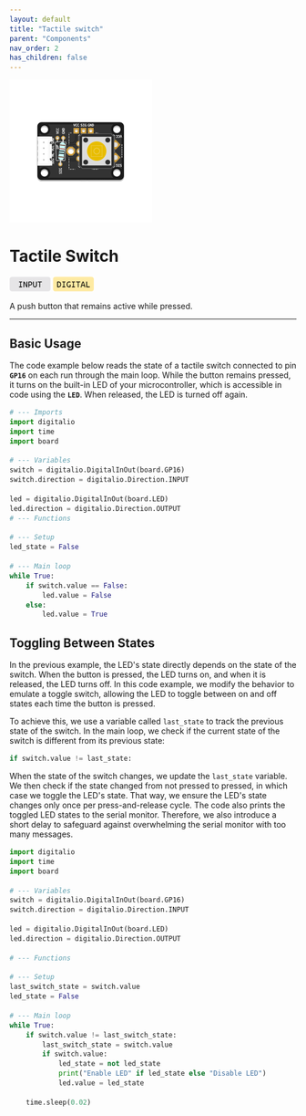 ```yaml
---
layout: default
title: "Tactile switch"
parent: "Components"
nav_order: 2
has_children: false
---
```


<img src="assets/custom-tactile-switch-centered.png" alt="Custom Tactile Switch" width="250"/>

# Tactile Switch
<a href="../../glossary/glossary"><img src="../../glossary/assets/input.png" alt="Input" width="72"/></a> <a href="../../glossary/glossary"><img src="../../glossary/assets/digital.png" alt="Digital" width="72"/></a>

A push button that remains active while pressed.


---

## Basic Usage

The code example below reads the state of a tactile switch connected to pin **`GP16`** on each run through the main loop. While the button remains pressed, it turns on the built-in LED of your microcontroller, which is accessible in code using the  **`LED`**. When released, the LED is turned off again.
```python
# --- Imports
import digitalio
import time
import board

# --- Variables
switch = digitalio.DigitalInOut(board.GP16)
switch.direction = digitalio.Direction.INPUT

led = digitalio.DigitalInOut(board.LED)
led.direction = digitalio.Direction.OUTPUT
# --- Functions

# --- Setup
led_state = False

# --- Main loop
while True:
    if switch.value == False:
        led.value = False
    else:
        led.value = True
```



## Toggling Between States

In the previous example, the LED's state directly depends on the state of the switch. When the button is pressed, the LED turns on, and when it is released, the LED turns off. In this code example, we modify the behavior to emulate a toggle switch, allowing the LED to toggle between on and off states each time the button is pressed. 

To achieve this, we use a variable called `last_state` to track the previous state of the switch. In the main loop, we check if the current state of the switch is different from its previous state:

```python
if switch.value != last_state:
```
When the state of the switch changes, we update the `last_state` variable. We then check if the state changed from not pressed to pressed, in which case we toggle the LED's state. That way, we ensure the LED's state changes only once per press-and-release cycle. The code also prints the toggled LED states to the serial monitor. Therefore, we also introduce a short delay to safeguard against overwhelming the serial monitor with too many messages.

```python
import digitalio
import time
import board

# --- Variables
switch = digitalio.DigitalInOut(board.GP16)
switch.direction = digitalio.Direction.INPUT

led = digitalio.DigitalInOut(board.LED)
led.direction = digitalio.Direction.OUTPUT

# --- Functions

# --- Setup
last_switch_state = switch.value
led_state = False

# --- Main loop
while True:
    if switch.value != last_switch_state:
        last_switch_state = switch.value
        if switch.value:
            led_state = not led_state
            print("Enable LED" if led_state else "Disable LED")
            led.value = led_state
    
    time.sleep(0.02)
```


